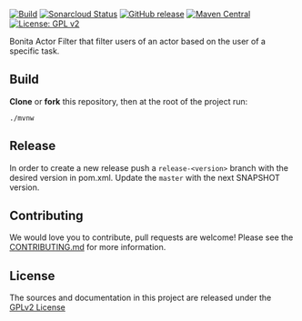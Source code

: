 [![Build](https://github.com/bonitasoft/bonita-actorfilter-same-task-user/workflows/Build/badge.svg)](https://github.com/bonitasoft/bonita-actorfilter-same-task-user/actions?query=workflow%3ABuild)
[![Sonarcloud Status](https://sonarcloud.io/api/project_badges/measure?project=bonitasoft_bonita-actorfilter-same-task-user&metric=alert_status)](https://sonarcloud.io/dashboard?id=bonitasoft_bonita-actorfilter-same-task-user)
[![GitHub release](https://img.shields.io/github/v/release/bonitasoft/bonita-actorfilter-same-task-user?color=blue&label=Release)](https://github.com/bonitasoft/bonita-actorfilter-same-task-user/releases)
[![Maven Central](https://img.shields.io/maven-central/v/org.bonitasoft.actorfilter/bonita-actorfilter-same-task-user?color=orange&label=Maven%20Central)](https://search.maven.org/artifact/org.bonitasoft.actorfilter/bonita-actorfilter-same-task-user)
[![License: GPL v2](https://img.shields.io/badge/License-GPL%20v2-yellow.svg)](https://www.gnu.org/licenses/old-licenses/gpl-2.0.en.html)

Bonita Actor Filter that filter users of an actor based on the user of a specific task.

## Build

__Clone__ or __fork__ this repository, then at the root of the project run:

`./mvnw`

## Release

In order to create a new release push a `release-<version>` branch with the desired version in pom.xml.
Update the `master` with the next SNAPSHOT version.

## Contributing

We would love you to contribute, pull requests are welcome! Please see the [CONTRIBUTING.md](CONTRIBUTING.md) for more information.

## License

The sources and documentation in this project are released under the [GPLv2 License](LICENSE)